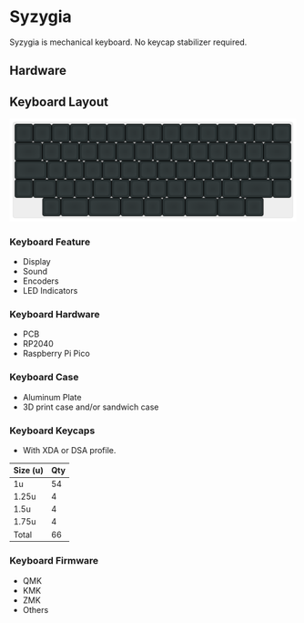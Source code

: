 # Syzygia

Syzygia is mechanical keyboard. No keycap stabilizer required.

## Hardware

## Keyboard Layout

![Syzygia](keyboard-layout/syzygia.svg)

### Keyboard Feature

- Display
- Sound
- Encoders
- LED Indicators

### Keyboard Hardware

- PCB
- RP2040
- Raspberry Pi Pico

### Keyboard Case

- Aluminum Plate
- 3D print case and/or sandwich case

### Keyboard Keycaps

- With XDA or DSA profile.

|Size (u)|Qty|
|--------|---|
|1u      |54 |
|1.25u   |4  |
|1.5u    |4  |
|1.75u   |4  |
|Total   |66 |

### Keyboard Firmware

- QMK
- KMK
- ZMK
- Others

